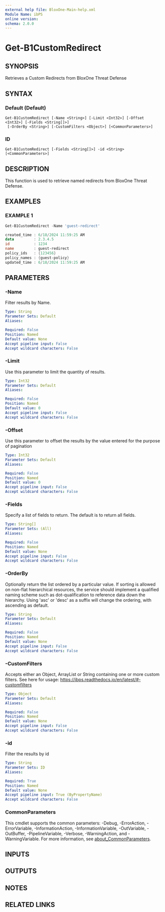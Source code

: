 ```yaml
---
external help file: BloxOne-Main-help.xml
Module Name: ibPS
online version:
schema: 2.0.0
---
```


# Get-B1CustomRedirect

## SYNOPSIS
Retrieves a Custom Redirects from BloxOne Threat Defense

## SYNTAX

### Default (Default)
```
Get-B1CustomRedirect [-Name <String>] [-Limit <Int32>] [-Offset <Int32>] [-Fields <String[]>]
 [-OrderBy <String>] [-CustomFilters <Object>] [<CommonParameters>]
```

### ID
```
Get-B1CustomRedirect [-Fields <String[]>] -id <String> [<CommonParameters>]
```

## DESCRIPTION
This function is used to retrieve named redirects from BloxOne Threat Defense.

## EXAMPLES

### EXAMPLE 1
```powershell
Get-B1CustomRedirect -Name 'guest-redirect'

created_time : 6/18/2024 11:59:25 AM
data         : 2.3.4.5
id           : 1234
name         : guest-redirect
policy_ids   : {123456}
policy_names : {guest-policy}
updated_time : 6/18/2024 11:59:25 AM
```

## PARAMETERS

### -Name
Filter results by Name.

```yaml
Type: String
Parameter Sets: Default
Aliases:

Required: False
Position: Named
Default value: None
Accept pipeline input: False
Accept wildcard characters: False
```

### -Limit
Use this parameter to limit the quantity of results.

```yaml
Type: Int32
Parameter Sets: Default
Aliases:

Required: False
Position: Named
Default value: 0
Accept pipeline input: False
Accept wildcard characters: False
```

### -Offset
Use this parameter to offset the results by the value entered for the purpose of pagination

```yaml
Type: Int32
Parameter Sets: Default
Aliases:

Required: False
Position: Named
Default value: 0
Accept pipeline input: False
Accept wildcard characters: False
```

### -Fields
Specify a list of fields to return.
The default is to return all fields.

```yaml
Type: String[]
Parameter Sets: (All)
Aliases:

Required: False
Position: Named
Default value: None
Accept pipeline input: False
Accept wildcard characters: False
```

### -OrderBy
Optionally return the list ordered by a particular value.
If sorting is allowed on non-flat hierarchical resources, the service should implement a qualified naming scheme such as dot-qualification to reference data down the hierarchy.
Using 'asc' or 'desc' as a suffix will change the ordering, with ascending as default.

```yaml
Type: String
Parameter Sets: Default
Aliases:

Required: False
Position: Named
Default value: None
Accept pipeline input: False
Accept wildcard characters: False
```

### -CustomFilters
Accepts either an Object, ArrayList or String containing one or more custom filters.
See here for usage: https://ibps.readthedocs.io/en/latest/#-customfilters

```yaml
Type: Object
Parameter Sets: Default
Aliases:

Required: False
Position: Named
Default value: None
Accept pipeline input: False
Accept wildcard characters: False
```

### -id
Filter the results by id

```yaml
Type: String
Parameter Sets: ID
Aliases:

Required: True
Position: Named
Default value: None
Accept pipeline input: True (ByPropertyName)
Accept wildcard characters: False
```

### CommonParameters
This cmdlet supports the common parameters: -Debug, -ErrorAction, -ErrorVariable, -InformationAction, -InformationVariable, -OutVariable, -OutBuffer, -PipelineVariable, -Verbose, -WarningAction, and -WarningVariable. For more information, see [about_CommonParameters](http://go.microsoft.com/fwlink/?LinkID=113216).

## INPUTS

## OUTPUTS

## NOTES

## RELATED LINKS
